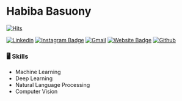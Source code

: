 # Habiba Basuony

[![Hits](https://hits.seeyoufarm.com/api/count/incr/badge.svg?url=https%3A%2F%2Fgithub.com%2Fhejazizo%2Fhejazizo&count_bg=%2379C83D&title_bg=%23555555&icon=&icon_color=%23E7E7E7&title=Profile+Views&edge_flat=false)](https://hits.seeyoufarm.com)

[![Linkedin](https://img.shields.io/badge/-LinkedIn-blue?style=flat&logo=Linkedin&logoColor=white)](https://www.linkedin.com/)
[![Instagram Badge](https://img.shields.io/badge/-Instagram-purple?logo=instagram&logoColor=white&link=https://instagram.com/ali.hejazzii/)](https://www.instagram.com/)
[![Gmail](https://img.shields.io/badge/-Gmail-c14438?style=flat&logo=Gmail&logoColor=white)](mailto:0habibaahmed@gmail.com)
[![Website Badge](https://img.shields.io/badge/-Website-c14438?style=flat&logo=Google-Chrome&logoColor=white&link=https://pytopia.ai)](https://)
[![Github](https://img.shields.io/github/followers/habiba-basuony?label=Follow&style=social)](https://github.com/habiba-basuony)


### 🖥 Skills

- Machine Learning
- Deep Learning
- Natural Language Processing
- Computer Vision

